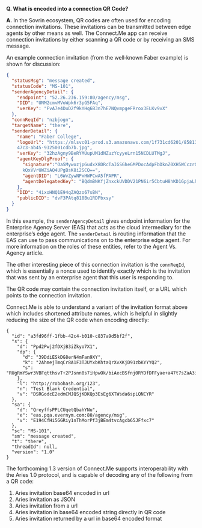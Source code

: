 **Q. What is encoded into a connection QR Code?**

**A.** In the Sovrin ecosystem, QR codes are often used for encoding connection invitations. These invitations can be transmitted between edge agents by other means as well. The Connect.Me app can receive connection invitations by either scanning a QR code or by receiving an SMS message.

An example connection invitation (from the well‑known Faber example) is shown for discussion:

```json
{
  "statusMsg": "message created",
  "statusCode": "MS-101",
  "senderAgencyDetail": {
    "endpoint": "52.26.236.159:80/agency/msg",
    "DID": "UNM2cmvMVoWpk6r3pG5FAq",
    "verKey": "FvA7e4DuD2f9kYHq6B3n7hE7NQvmpgeFRrox3ELKv9vX"
  },
  "connReqId": "nzbjogn",
  "targetName": "there",
  "senderDetail": {
    "name": "Faber College",
    "logoUrl": "https://mlsvc01-prod.s3.amazonaws.com/1f731cd6201/85813f08-d11d-
    47c3-ab45-9325001cdb7b.jpg",
    "verKey": "32hzAgny9BeRYMUupUM1dNZuzYcyyeLrn15NCDLUTMgJ",
    "agentKeyDlgProof": {
      "signature":"OaSMywozjpGudxX8DRcTaIGSGheGMPDocAdpFbDknZ0XH5WCczrGYovWm+6Wg
      kQxVVrUWZiAQ4UPgBsK8i2SCQ==",
      "agentDID": "L6WvZywNPxHWPCwA5fPAPR",
      "agentDelegatedKey": "BQdmBNKfjZnxckUVDDV21PN6ir5CbtuH8hKD1GpjaLhb"
    },
    "DID": "4ixoHNQ1E94qZAQzo67sBN",
    "publicDID": "dvF3PAtq818Bu1RDPbxsy"
  }
}
```

In this example, the `senderAgencyDetail` gives endpoint information for the Enterprise Agency Server (EAS) that acts as the cloud intermediary for the enterprise’s edge agent. The `senderDetail` is routing information that the EAS can use to pass communications on to the enterprise edge agent. For more information on the roles of these entities, refer to the Agent Vs. Agency article.

The other interesting piece of this connection invitation is the `connReqId`, which is essentially a nonce used to identify exactly which is the invitation that was sent by an enterprise agent that this user is responding to.

The QR code may contain the connection invitation itself, or a URL which points to the connection invitation. 

Connect.Me is able to understand a variant of the invitation format above which includes shortened attribute names, which is helpful in slightly reducing the size of the QR code when encoding directly:
```
{
  "id": "a3fd96ff-1fbb-42c4-b010-c837a9d5bf2f",
  "s": {
    "d": "Ppd2Pwj2fDXjB3iZkyo7X1",
    "dp": {
      "d": "39DdiESkDG8erN4mFan9XY",
      "k": "2AhmejTmqCr8A1F3TJUYxbKhtaQrXvXKjD91zbKYYYQ2",
      "s": "RUgRmYSwr3VBFqtthsvT+2PJsnn0s7iHpwOk/biAecBSfnj0RYDfDFFyae+a47t7sZaA3io5rOUCrm4YWobJAg=="
    }, 
    "l": "http://robohash.org/123", 
    "n": "Test Blank Credential", 
    "v": "DSRGodcE2edmCMJQSjKDKQp3EsEg6XTWsda6spLQNCYR"
  }, 
  "sa": {
    "d": "QreyffsPPLCUqetQbahYNu", 
    "e": "eas.pqa.evernym.com:80/agency/msg", 
    "v": "E194CfHi5GGRiy1nThMorPf3jBEm4tvcAgcb65JFfxc7"
  }, 
  "sc": "MS-101", 
  "sm": "message created", 
  "t": "there", 
  "threadId": null, 
  "version": "1.0"
}
```

The forthcoming 1.3 version of Connect.Me supports interoperability with the Aries 1.0 protocol, and is capable of decoding any of the following from a QR code:
1. Aries invitation base64 encoded in url
2. Aries invitation as JSON
3. Aries invitation from a url
4. Aries invitation in base64 encoded string directly in QR code
5. Aries invitation returned by a url in base64 encoded format
